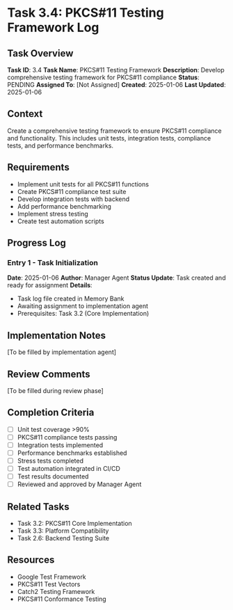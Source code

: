 # Task 3.4: PKCS#11 Testing Framework Log

## Task Overview
**Task ID**: 3.4
**Task Name**: PKCS#11 Testing Framework
**Description**: Develop comprehensive testing framework for PKCS#11 compliance
**Status**: PENDING
**Assigned To**: [Not Assigned]
**Created**: 2025-01-06
**Last Updated**: 2025-01-06

## Context
Create a comprehensive testing framework to ensure PKCS#11 compliance and functionality. This includes unit tests, integration tests, compliance tests, and performance benchmarks.

## Requirements
- Implement unit tests for all PKCS#11 functions
- Create PKCS#11 compliance test suite
- Develop integration tests with backend
- Add performance benchmarking
- Implement stress testing
- Create test automation scripts

## Progress Log

### Entry 1 - Task Initialization
**Date**: 2025-01-06
**Author**: Manager Agent
**Status Update**: Task created and ready for assignment
**Details**: 
- Task log file created in Memory Bank
- Awaiting assignment to implementation agent
- Prerequisites: Task 3.2 (Core Implementation)

## Implementation Notes
[To be filled by implementation agent]

## Review Comments
[To be filled during review phase]

## Completion Criteria
- [ ] Unit test coverage >90%
- [ ] PKCS#11 compliance tests passing
- [ ] Integration tests implemented
- [ ] Performance benchmarks established
- [ ] Stress tests completed
- [ ] Test automation integrated in CI/CD
- [ ] Test results documented
- [ ] Reviewed and approved by Manager Agent

## Related Tasks
- Task 3.2: PKCS#11 Core Implementation
- Task 3.3: Platform Compatibility
- Task 2.6: Backend Testing Suite

## Resources
- Google Test Framework
- PKCS#11 Test Vectors
- Catch2 Testing Framework
- PKCS#11 Conformance Testing